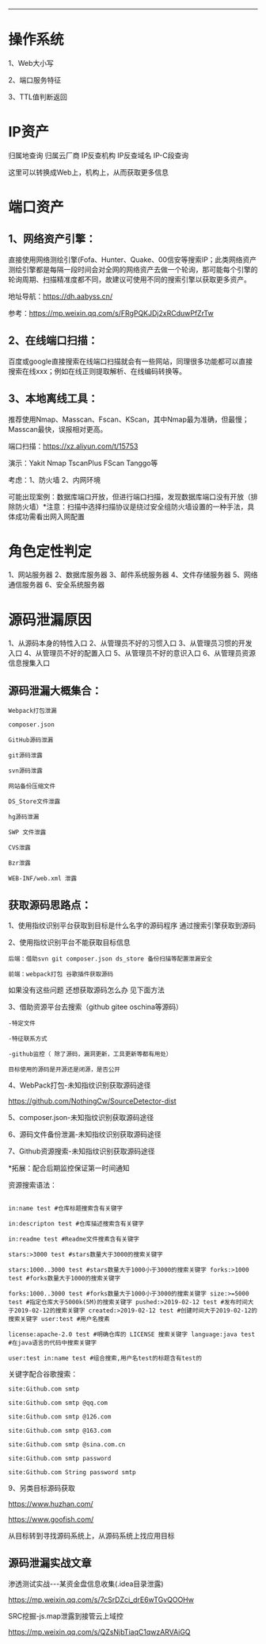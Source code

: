 

---
# 操作系统

1、Web大小写

2、端口服务特征

3、TTL值判断返回

# IP资产

归属地查询
归属云厂商
IP反查机构
IP反查域名
IP-C段查询

这里可以转换成Web上，机构上，从而获取更多信息

# 端口资产

## 1、网络资产引擎：

直接使用网络测绘引擎(Fofa、Hunter、Quake、00信安等搜索IP；此类网络资产测绘引擎都是每隔一段时间会对全网的网络资产去做一个轮询，那可能每个引擎的轮询周期、扫描精准度都不同，故建议可使用不同的搜索引擎以获取更多资产。

地址导航：https://dh.aabyss.cn/

参考：https://mp.weixin.qq.com/s/FRgPQKJDj2xRCduwPfZrTw

## 2、在线端口扫描：

百度或google直接搜索在线端口扫描就会有一些网站，同理很多功能都可以直接搜索在线xxx；例如在线正则提取解析、在线编码转换等。

## 3、本地离线工具：

推荐使用Nmap、Masscan、Fscan、KScan，其中Nmap最为准确，但最慢；Masscan最快，误报相对更高。

端口扫描：https://xz.aliyun.com/t/15753

演示：Yakit Nmap TscanPlus FScan Tanggo等

考虑：1、防火墙 2、内网环境

可能出现案例：数据库端口开放，但进行端口扫描，发现数据库端口没有开放（排除防火墙）*注意：扫描中选择扫描协议是绕过安全组防火墙设置的一种手法，具体成功需看出网入网配置


# 角色定性判定

1、网站服务器
2、数据库服务器
3、邮件系统服务器
4、文件存储服务器
5、网络通信服务器
6、安全系统服务器

# 源码泄漏原因

1、从源码本身的特性入口
2、从管理员不好的习惯入口
3、从管理员习惯的开发入口
4、从管理员不好的配置入口
5、从管理员不好的意识入口
6、从管理员资源信息搜集入口

## 源码泄漏大概集合：

```
Webpack打包泄漏

composer.json

GitHub源码泄漏

git源码泄露

svn源码泄露

网站备份压缩文件

DS_Store文件泄露

hg源码泄漏

SWP 文件泄露

CVS泄露

Bzr泄露

WEB-INF/web.xml 泄露
```

## 获取源码思路点：

1、使用指纹识别平台获取到目标是什么名字的源码程序
通过搜索引擎获取到源码

2、使用指纹识别平台不能获取目标信息

```
后端：借助svn git composer.json ds_store 备份扫描等配置泄漏安全

前端：webpack打包 谷歌插件获取源码
```

如果没有这些问题 还想获取源码怎么办 见下面方法

3、借助资源平台去搜索（github gitee oschina等源码）

```
-特定文件

-特征联系方式

-github监控（ 除了源码，漏洞更新，工具更新等都有用处）

目标使用的源码是开源还是闭源，是否公开
```

4、WebPack打包-未知指纹识别获取源码途径

https://github.com/NothingCw/SourceDetector-dist

5、composer.json-未知指纹识别获取源码途径

6、源码文件备份泄漏-未知指纹识别获取源码途径

7、Github资源搜索-未知指纹识别获取源码途径

*拓展：配合后期监控保证第一时间通知

资源搜索语法：

```

in:name test #仓库标题搜索含有关键字

in:descripton test #仓库描述搜索含有关键字

in:readme test #Readme文件搜素含有关键字

stars:>3000 test #stars数量大于3000的搜索关键字

stars:1000..3000 test #stars数量大于1000小于3000的搜索关键字 forks:>1000 test #forks数量大于1000的搜索关键字

forks:1000..3000 test #forks数量大于1000小于3000的搜索关键字 size:>=5000 test #指定仓库大于5000k(5M)的搜索关键字 pushed:>2019-02-12 test #发布时间大于2019-02-12的搜索关键字 created:>2019-02-12 test #创建时间大于2019-02-12的搜索关键字 user:test #用户名搜素

license:apache-2.0 test #明确仓库的 LICENSE 搜索关键字 language:java test #在java语言的代码中搜索关键字

user:test in:name test #组合搜索,用户名test的标题含有test的

```

关键字配合谷歌搜索：

```
site:Github.com smtp

site:Github.com smtp @qq.com

site:Github.com smtp @126.com

site:Github.com smtp @163.com

site:Github.com smtp @sina.com.cn

site:Github.com smtp password

site:Github.com String password smtp
```

9、另类目标源码获取

https://www.huzhan.com/

https://www.goofish.com/

从目标转到寻找源码系统上，从源码系统上找应用目标

## 源码泄漏实战文章

渗透测试实战---某资金盘信息收集(.idea目录泄露)

https://mp.weixin.qq.com/s/7cSrDZci_drE6wTGvQOOHw

SRC挖掘-js.map泄露到接管云上域控

https://mp.weixin.qq.com/s/QZsNjbTiaqC1qwzARVAiGQ